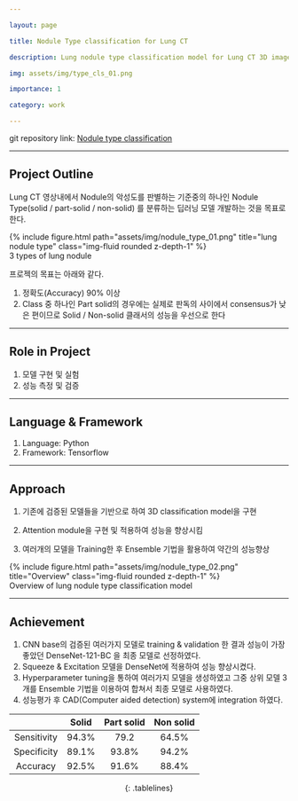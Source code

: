 ```yaml
---

layout: page

title: Nodule Type classification for Lung CT

description: Lung nodule type classification model for Lung CT 3D image

img: assets/img/type_cls_01.png

importance: 1

category: work

---
```


git repository link: [Nodule type classification](https://github.com/dkdkkim/nodule_type_classification)
 * * *
## Project Outline

Lung CT 영상내에서 Nodule의 악성도를 판별하는 기준중의 하나인 Nodule Type(solid / part-solid / non-solid) 를 분류하는 딥러닝 모델 개발하는 것을 목표로 한다.

<!-- <p align="center"><img src="../../assets/img/image-20220806025535400.png" alt="image-20220806025535400" style="zoom:67%;" /> -->
<div class="row">
    <div class="col-sm mt-3 mt-md-0">
        {% include figure.html path="assets/img/nodule_type_01.png" title="lung nodule type" class="img-fluid rounded z-depth-1" %}
    </div>
</div>
<div class="caption">
    3 types of lung nodule
</div>

프로젝의 목표는 아래와 같다.

1. 정확도(Accuracy) 90% 이상
2. Class 중 하나인 Part solid의 경우에는 실제로 판독의 사이에서 consensus가 낮은 편이므로 Solid / Non-solid 클래서의 성능을 우선으로 한다
* * *
## Role in Project

1. 모델 구현 및 실험
2. 성능 측정 및 검증
 * * *

## Language & Framework

1. Language: Python
2. Framework: Tensorflow
 * * *

## Approach

1. 기존에 검증된 모델들을 기반으로 하여 3D classification model을 구현
2. Attention module을 구현 및 적용하여 성능을 향상시킴
3. 여러개의 모델을 Training한 후 Ensemble 기법을 활용하여 약간의 성능향상

   <!-- <p align="center"><img src="../../assets/img/image-20220806030139034.png" alt="image-20220806030139034" style="zoom: 40%;" /> -->

<div class="row">
    <div class="col-sm mt-3 mt-md-0">
        {% include figure.html path="assets/img/nodule_type_02.png" title="Overview" class="img-fluid rounded z-depth-1" %}
    </div>
</div>
<div class="caption">
    Overview of lung nodule type classification model
</div>


 * * *

## Achievement
1. CNN base의 검증된 여러가지 모델로 training & validation 한 결과 성능이 가장 좋았던 DenseNet-121-BC 을 최종 모델로 선정하였다.
2. Squeeze & Excitation 모델을 DenseNet에 적용하여 성능 향상시켰다.
3. Hyperparameter tuning을 통하여 여러가지 모델을 생성하였고 그중 상위 모델 3개를 Ensemble 기법을 이용하여 합쳐서 최종 모델로 사용하였다.
4. 성능평가 후 CAD(Computer aided detection) system에 integration 하였다.

<style>
.tablelines table, .tablelines td, .tablelines th {
        border: 1px solid black;
        }
</style>

<center>

|             | Solid | Part solid | Non solid |
| :----------: | :----------: | :----------: | :----------: |
| Sensitivity | 94.3% | 79.2       | 64.5%     |
| Specificity | 89.1% | 93.8%      | 94.2%     |
| Accuracy    | 92.5% | 91.6%      | 88.4%     |
{: .tablelines}